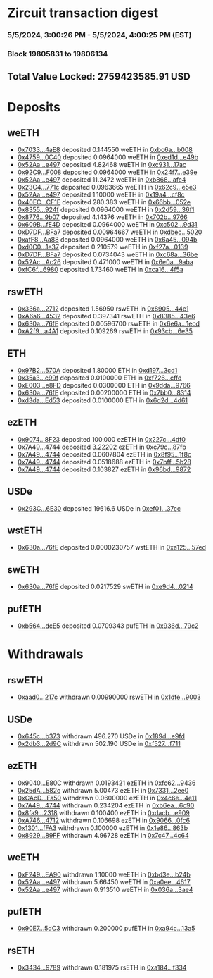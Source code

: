 # Zircuit transaction digest
### 5/5/2024, 3:00:26 PM - 5/5/2024, 4:00:25 PM (EST)
### Block 19805831 to 19806134

## Total Value Locked: 2759423585.91 USD

# Deposits
## weETH
- [0x7033...4aE8](https://etherscan.io/address/0x70338C1fB5BEE6d4968d72B668616902b3754aE8) deposited 0.144550 weETH in [0xbc6a...b008](https://etherscan.io/tx/0x70338C1fB5BEE6d4968d72B668616902b3754aE8)
- [0x4759...0C40](https://etherscan.io/address/0x4759D2a24e32EBe1EFEBB121A16176283A740C40) deposited 0.0964000 weETH in [0xed1d...e49b](https://etherscan.io/tx/0x4759D2a24e32EBe1EFEBB121A16176283A740C40)
- [0x52Aa...e497](https://etherscan.io/address/0x52Aa899454998Be5b000Ad077a46Bbe360F4e497) deposited 4.82468 weETH in [0xc931...17ac](https://etherscan.io/tx/0x52Aa899454998Be5b000Ad077a46Bbe360F4e497)
- [0x92C9...F008](https://etherscan.io/address/0x92C9BA3Fb638c322C3b699b343eC7A829ce2F008) deposited 0.0964000 weETH in [0x24f7...e39e](https://etherscan.io/tx/0x92C9BA3Fb638c322C3b699b343eC7A829ce2F008)
- [0x52Aa...e497](https://etherscan.io/address/0x52Aa899454998Be5b000Ad077a46Bbe360F4e497) deposited 11.2472 weETH in [0xb868...afc4](https://etherscan.io/tx/0x52Aa899454998Be5b000Ad077a46Bbe360F4e497)
- [0x23C4...771c](https://etherscan.io/address/0x23C4c2e59af5360e912e5bD5cdC803f41021771c) deposited 0.0963665 weETH in [0x62c9...e5e3](https://etherscan.io/tx/0x23C4c2e59af5360e912e5bD5cdC803f41021771c)
- [0x52Aa...e497](https://etherscan.io/address/0x52Aa899454998Be5b000Ad077a46Bbe360F4e497) deposited 1.10000 weETH in [0x19a4...cf8c](https://etherscan.io/tx/0x52Aa899454998Be5b000Ad077a46Bbe360F4e497)
- [0x40EC...CF1E](https://etherscan.io/address/0x40ECd16F50d076B0CD79249b7a0314e3fa57CF1E) deposited 280.383 weETH in [0x66bb...052e](https://etherscan.io/tx/0x40ECd16F50d076B0CD79249b7a0314e3fa57CF1E)
- [0x8355...924f](https://etherscan.io/address/0x83550403618EF1Bcf377DFCc30B599F62f9a924f) deposited 0.0964000 weETH in [0x2d59...36f1](https://etherscan.io/tx/0x83550403618EF1Bcf377DFCc30B599F62f9a924f)
- [0x8776...9b07](https://etherscan.io/address/0x8776d9C1aAE452c32256F0709C9B9cfA3A1f9b07) deposited 4.14376 weETH in [0x702b...9766](https://etherscan.io/tx/0x8776d9C1aAE452c32256F0709C9B9cfA3A1f9b07)
- [0x609B...fE4D](https://etherscan.io/address/0x609B9D398491966C68900cA3f4715e11bA1FfE4D) deposited 0.0964000 weETH in [0xc502...9d31](https://etherscan.io/tx/0x609B9D398491966C68900cA3f4715e11bA1FfE4D)
- [0xD7DF...BFa7](https://etherscan.io/address/0xD7DF7E085214743530afF339aFC420c7c720BFa7) deposited 0.00964667 weETH in [0xdbec...5020](https://etherscan.io/tx/0xD7DF7E085214743530afF339aFC420c7c720BFa7)
- [0xafF8...Aa88](https://etherscan.io/address/0xafF82aFcd456Af0367306a7D453d0D323d7dAa88) deposited 0.0964000 weETH in [0x6a45...094b](https://etherscan.io/tx/0xafF82aFcd456Af0367306a7D453d0D323d7dAa88)
- [0xd0C0...1e37](https://etherscan.io/address/0xd0C0338BaaC9cE09C1d1caAb88B4360507061e37) deposited 0.210579 weETH in [0xf27a...0139](https://etherscan.io/tx/0xd0C0338BaaC9cE09C1d1caAb88B4360507061e37)
- [0xD7DF...BFa7](https://etherscan.io/address/0xD7DF7E085214743530afF339aFC420c7c720BFa7) deposited 0.0734043 weETH in [0xc68a...36be](https://etherscan.io/tx/0xD7DF7E085214743530afF339aFC420c7c720BFa7)
- [0x52Ac...Ac26](https://etherscan.io/address/0x52AcE25BEbd64E1f3DEBF363194b8b3f038aAc26) deposited 0.471000 weETH in [0x6e0a...9aba](https://etherscan.io/tx/0x52AcE25BEbd64E1f3DEBF363194b8b3f038aAc26)
- [0xfC6f...6980](https://etherscan.io/address/0xfC6f826b353cBC2c6245bbe4E1C45ebc311C6980) deposited 1.73460 weETH in [0xca16...4f5a](https://etherscan.io/tx/0xfC6f826b353cBC2c6245bbe4E1C45ebc311C6980)
## rswETH
- [0x336a...2712](https://etherscan.io/address/0x336a03697d774EEDE7617Adb6A330fA18BC72712) deposited 1.56950 rswETH in [0x8905...44e1](https://etherscan.io/tx/0x336a03697d774EEDE7617Adb6A330fA18BC72712)
- [0xA6a6...4532](https://etherscan.io/address/0xA6a6A3b3efE6f677eae26AFE726E8b53C1E64532) deposited 0.397341 rswETH in [0x8385...43e6](https://etherscan.io/tx/0xA6a6A3b3efE6f677eae26AFE726E8b53C1E64532)
- [0x630a...76fE](https://etherscan.io/address/0x630a5Df38ca1D50045e96da307ba0DA3984576fE) deposited 0.00596700 rswETH in [0x6e6a...1ecd](https://etherscan.io/tx/0x630a5Df38ca1D50045e96da307ba0DA3984576fE)
- [0xA2f9...a4A1](https://etherscan.io/address/0xA2f96d077B737f5F9eE772939ECc5Eed82D0a4A1) deposited 0.109269 rswETH in [0x93cb...6e35](https://etherscan.io/tx/0xA2f96d077B737f5F9eE772939ECc5Eed82D0a4A1)
## ETH
- [0x97B2...570A](https://etherscan.io/address/0x97B2573dBd5309485Bb5Ac9b6419f88A371f570A) deposited 1.80000 ETH in [0xd197...3cd1](https://etherscan.io/tx/0x97B2573dBd5309485Bb5Ac9b6419f88A371f570A)
- [0x35a3...c99f](https://etherscan.io/address/0x35a3d70C90eB7a89906229eCE561BD96ae94c99f) deposited 0.0100000 ETH in [0xf726...cffd](https://etherscan.io/tx/0x35a3d70C90eB7a89906229eCE561BD96ae94c99f)
- [0xE003...e8FD](https://etherscan.io/address/0xE003F0340609D901C0aC0903f5F98c9B2704e8FD) deposited 0.0300000 ETH in [0x9dda...9766](https://etherscan.io/tx/0xE003F0340609D901C0aC0903f5F98c9B2704e8FD)
- [0x630a...76fE](https://etherscan.io/address/0x630a5Df38ca1D50045e96da307ba0DA3984576fE) deposited 0.00200000 ETH in [0x7bb0...8314](https://etherscan.io/tx/0x630a5Df38ca1D50045e96da307ba0DA3984576fE)
- [0xd3da...Ed53](https://etherscan.io/address/0xd3daa46718B53E492C10fFa1e935151F4551Ed53) deposited 0.0100000 ETH in [0x6d2d...4d61](https://etherscan.io/tx/0xd3daa46718B53E492C10fFa1e935151F4551Ed53)
## ezETH
- [0x9074...8F23](https://etherscan.io/address/0x9074FB94eb22696557708C420387d5802FE68F23) deposited 100.000 ezETH in [0x227c...4df0](https://etherscan.io/tx/0x9074FB94eb22696557708C420387d5802FE68F23)
- [0x7A49...4744](https://etherscan.io/address/0x7A493Be5c2ce014cD049Bf178a1ac0Db1B434744) deposited 3.22202 ezETH in [0xc79c...87fb](https://etherscan.io/tx/0x7A493Be5c2ce014cD049Bf178a1ac0Db1B434744)
- [0x7A49...4744](https://etherscan.io/address/0x7A493Be5c2ce014cD049Bf178a1ac0Db1B434744) deposited 0.0607804 ezETH in [0x8f95...1f8c](https://etherscan.io/tx/0x7A493Be5c2ce014cD049Bf178a1ac0Db1B434744)
- [0x7A49...4744](https://etherscan.io/address/0x7A493Be5c2ce014cD049Bf178a1ac0Db1B434744) deposited 0.0518688 ezETH in [0x7bff...5b28](https://etherscan.io/tx/0x7A493Be5c2ce014cD049Bf178a1ac0Db1B434744)
- [0x7A49...4744](https://etherscan.io/address/0x7A493Be5c2ce014cD049Bf178a1ac0Db1B434744) deposited 0.103827 ezETH in [0x96bd...9872](https://etherscan.io/tx/0x7A493Be5c2ce014cD049Bf178a1ac0Db1B434744)
## USDe
- [0x293C...6E30](https://etherscan.io/address/0x293C6937D8D82e05B01335F7B33FBA0c8e256E30) deposited 19616.6 USDe in [0xef01...37cc](https://etherscan.io/tx/0x293C6937D8D82e05B01335F7B33FBA0c8e256E30)
## wstETH
- [0x630a...76fE](https://etherscan.io/address/0x630a5Df38ca1D50045e96da307ba0DA3984576fE) deposited 0.0000230757 wstETH in [0xa125...57ed](https://etherscan.io/tx/0x630a5Df38ca1D50045e96da307ba0DA3984576fE)
## swETH
- [0x630a...76fE](https://etherscan.io/address/0x630a5Df38ca1D50045e96da307ba0DA3984576fE) deposited 0.0217529 swETH in [0xe9d4...0214](https://etherscan.io/tx/0x630a5Df38ca1D50045e96da307ba0DA3984576fE)
## pufETH
- [0xb564...dcE5](https://etherscan.io/address/0xb564827c0FcFAf15758EBA37b296b45686E1dcE5) deposited 0.0709343 pufETH in [0x936d...79c2](https://etherscan.io/tx/0xb564827c0FcFAf15758EBA37b296b45686E1dcE5)
# Withdrawals
## rswETH
- [0xaad0...217c](https://etherscan.io/address/0xaad08719f73560D4c291D2CeAb2Da0Af3C8B217c) withdrawn 0.00990000 rswETH in [0x1dfe...9003](https://etherscan.io/tx/0xaad08719f73560D4c291D2CeAb2Da0Af3C8B217c)
## USDe
- [0x645c...b373](https://etherscan.io/address/0x645c8D7Bc67b6c1E17d1dCA6621972ce50F3b373) withdrawn 496.270 USDe in [0x189d...e9fd](https://etherscan.io/tx/0x645c8D7Bc67b6c1E17d1dCA6621972ce50F3b373)
- [0x2db3...2d9C](https://etherscan.io/address/0x2db358a053fE44Cb56519A9eFFd12BA9cb7b2d9C) withdrawn 502.190 USDe in [0xf527...f711](https://etherscan.io/tx/0x2db358a053fE44Cb56519A9eFFd12BA9cb7b2d9C)
## ezETH
- [0x9040...E80C](https://etherscan.io/address/0x90400c16a948C1F07a6b9D720bB8d1517577E80C) withdrawn 0.0193421 ezETH in [0xfc62...9436](https://etherscan.io/tx/0x90400c16a948C1F07a6b9D720bB8d1517577E80C)
- [0x25dA...582c](https://etherscan.io/address/0x25dA2D1726de034321454f13D53f96698958582c) withdrawn 5.00473 ezETH in [0x7331...2ee0](https://etherscan.io/tx/0x25dA2D1726de034321454f13D53f96698958582c)
- [0xCAcD...Fa50](https://etherscan.io/address/0xCAcD99217628A01b7a001377BB52eB036f54Fa50) withdrawn 0.0600000 ezETH in [0x4c6e...4e11](https://etherscan.io/tx/0xCAcD99217628A01b7a001377BB52eB036f54Fa50)
- [0x7A49...4744](https://etherscan.io/address/0x7A493Be5c2ce014cD049Bf178a1ac0Db1B434744) withdrawn 0.234204 ezETH in [0xb6ea...6c90](https://etherscan.io/tx/0x7A493Be5c2ce014cD049Bf178a1ac0Db1B434744)
- [0x8fa9...2318](https://etherscan.io/address/0x8fa97aae43Ac371fE761215Ab659374A14602318) withdrawn 0.100400 ezETH in [0xdacb...e909](https://etherscan.io/tx/0x8fa97aae43Ac371fE761215Ab659374A14602318)
- [0xA746...4712](https://etherscan.io/address/0xA7467C94Df088A5288Edf05F6a0DA2401cd54712) withdrawn 0.106698 ezETH in [0x9066...0fc6](https://etherscan.io/tx/0xA7467C94Df088A5288Edf05F6a0DA2401cd54712)
- [0x1301...fFA3](https://etherscan.io/address/0x13013b5F91853b9DE4cd98433773FaF9730DfFA3) withdrawn 0.100000 ezETH in [0x1e86...863b](https://etherscan.io/tx/0x13013b5F91853b9DE4cd98433773FaF9730DfFA3)
- [0x8929...89FF](https://etherscan.io/address/0x892955812b9EB88E7Fe01c4B8748F103EC5389FF) withdrawn 4.96728 ezETH in [0x7c47...4c64](https://etherscan.io/tx/0x892955812b9EB88E7Fe01c4B8748F103EC5389FF)
## weETH
- [0xF249...EA90](https://etherscan.io/address/0xF2492dF8e75bfA5Efc6b964f78DD32717f5aEA90) withdrawn 1.10000 weETH in [0xbd3e...b24b](https://etherscan.io/tx/0xF2492dF8e75bfA5Efc6b964f78DD32717f5aEA90)
- [0x52Aa...e497](https://etherscan.io/address/0x52Aa899454998Be5b000Ad077a46Bbe360F4e497) withdrawn 5.66450 weETH in [0xa0ee...4617](https://etherscan.io/tx/0x52Aa899454998Be5b000Ad077a46Bbe360F4e497)
- [0x52Aa...e497](https://etherscan.io/address/0x52Aa899454998Be5b000Ad077a46Bbe360F4e497) withdrawn 0.913510 weETH in [0x036a...3ae4](https://etherscan.io/tx/0x52Aa899454998Be5b000Ad077a46Bbe360F4e497)
## pufETH
- [0x90E7...5dC3](https://etherscan.io/address/0x90E7a24DB5b75892B8129c72478A43540f1b5dC3) withdrawn 0.200000 pufETH in [0xa94c...13a5](https://etherscan.io/tx/0x90E7a24DB5b75892B8129c72478A43540f1b5dC3)
## rsETH
- [0x3434...9789](https://etherscan.io/address/0x34349c5569e7B846c3558961552D2202760A9789) withdrawn 0.181975 rsETH in [0xa184...f334](https://etherscan.io/tx/0x34349c5569e7B846c3558961552D2202760A9789)
